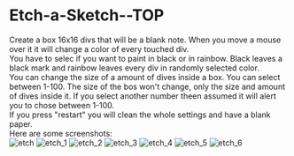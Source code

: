 # Etch-a-Sketch--TOP
Create a box 16x16 divs that will be a blank note. When you move a mouse over it it will change a color of every touched div.  
You have to selec if you want to paint in black or in rainbow. Black leaves a black mark and rainbow leaves every div in randomly selected color.  
You can change the size of a amount of dives inside a box. You can select between 1-100. The size of the bos won't change, only the size and amount of dives inside it. If you select another number theen assumed it will alert you to chose between 1-100.  
If you press "restart" you will clean the whole settings and have a blank paper.  
Here are some screenshots:  
![etch](https://github.com/AnnaNowak96/Etch-a-Sketch--TOP/assets/151517110/fae415c7-b5f7-4d39-bf99-ccd99b472c86)
![etch_1](https://github.com/AnnaNowak96/Etch-a-Sketch--TOP/assets/151517110/a348f63a-5c6c-43be-b261-a0a38634da3d)
![etch_2](https://github.com/AnnaNowak96/Etch-a-Sketch--TOP/assets/151517110/3febb47d-37d7-4d50-9287-b04fa3fb33d0)
![etch_3](https://github.com/AnnaNowak96/Etch-a-Sketch--TOP/assets/151517110/5951738b-4c12-45af-a780-49de9ce315b3)
![etch_4](https://github.com/AnnaNowak96/Etch-a-Sketch--TOP/assets/151517110/83187404-3ed2-465a-bb7f-931861f5a934)
![etch_5](https://github.com/AnnaNowak96/Etch-a-Sketch--TOP/assets/151517110/ad8d4480-a652-44e0-9456-506802a0125c)
![etch_6](https://github.com/AnnaNowak96/Etch-a-Sketch--TOP/assets/151517110/6b918f00-a81a-4f85-9943-ac5a74862022)
